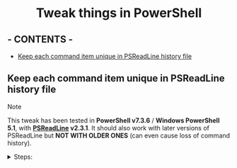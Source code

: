 <div align="center">

# Tweak things in PowerShell <!-- omit in toc -->

</div>

## - CONTENTS - <!-- omit in toc -->

- [Keep each command item unique in PSReadLine history file](#keep-each-command-item-unique-in-psreadline-history-file)

## Keep each command item unique in PSReadLine history file

> [!note]
> This tweak has been tested in **PowerShell v7.3.6** / **Windows PowerShell 5.1**, with **[PSReadLine][psreadline] v2.3.1**. It should also work with later versions of PSReadLine but **NOT WITH OLDER ONES** (can even cause loss of command history).

<details><summary>Steps:</summary>

1. Run the following command to update PSReadLine in PowerShell. (**VERY IMPORTANT!**)

   ```powershell
   Update-Module PSReadLine -AllowPrerelease
   ```

2. Add the following code to your PowerShell [profile][powershell-profile]:

   ```powershell
   # A hack to keep each item unique in the history file.
   Set-PSReadLineOption -AddToHistoryHandler {
     param([string]$newItem)
     $historyFile = (Get-PSReadLineOption).HistorySavePath
     if (!(Test-Path $historyFile)) {
       return $true
     }
     $items = [ordered]@{}
     $sb = [System.Text.StringBuilder]::new()
     $historyLines = [System.IO.File]::ReadAllLines($historyFile)
     $historyLines | ForEach-Object {
       if ($_.Length -eq 0) {
         return
       }
       [void]$sb.Append($_)
       if ($_.EndsWith('`')) {
         [void]$sb.Append([Environment]::NewLine)
         return
       }
       $item = $sb.ToString()
       if ($items.Contains($item)) {
         $items.Remove($item)
       }
       $items.Add($item, $null)
       [void]$sb.Clear()
     }
     if ($items.Contains($newItem)) {
       $items.Remove($newItem)
     }
     [System.IO.File]::WriteAllLines($historyFile, $items.Keys)
     return $true
   }
   ```

3. Restart PowerShell.

</details>

[psreadline]: https://github.com/PowerShell/PSReadLine
[powershell-profile]: https://learn.microsoft.com/en-us/powershell/module/microsoft.powershell.core/about/about_profiles

